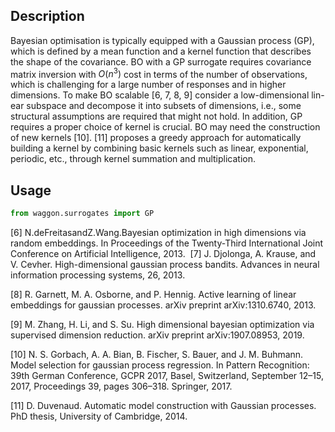 ## Description

Bayesian optimisation is typically equipped with a Gaussian process (GP), which is defined by a mean function and a kernel function that describes the shape of the covariance. BO with a GP surrogate requires covariance matrix inversion with $O(n^3)$ cost in terms of the number of observations, which is challenging for a large number of responses and in higher dimensions. To make BO scalable [6, 7, 8, 9] consider a low-dimensional lin- ear subspace and decompose it into subsets of dimensions, i.e., some structural assumptions are required that might not hold. In addition, GP requires a proper choice of kernel is crucial. BO may need the construction of new kernels [10]. [11] proposes a greedy approach for automatically building a kernel by combining basic kernels such as linear, exponential, periodic, etc., through kernel summation and multiplication.

## Usage

```python
from waggon.surrogates import GP
```

[6] N.deFreitasandZ.Wang.Bayesian optimization in high dimensions via random embeddings. In Proceedings of the Twenty-Third International Joint Conference on Artificial Intelligence, 2013.
‌
[7] J. Djolonga, A. Krause, and V. Cevher. High-dimensional gaussian process bandits. Advances in neural information processing systems, 26, 2013.

[8] R. Garnett, M. A. Osborne, and P. Hennig. Active learning of linear embeddings for gaussian processes. arXiv preprint arXiv:1310.6740, 2013.

[9] M. Zhang, H. Li, and S. Su. High dimensional bayesian optimization via supervised dimension reduction. arXiv preprint arXiv:1907.08953, 2019.

[10] N. S. Gorbach, A. A. Bian, B. Fischer, S. Bauer, and J. M. Buhmann. Model selection for gaussian process regression. In Pattern Recognition: 39th German Conference, GCPR 2017, Basel, Switzerland, September 12–15, 2017, Proceedings 39, pages 306–318. Springer, 2017.

[11] D. Duvenaud. Automatic model construction with Gaussian processes. PhD thesis, University of Cambridge, 2014.